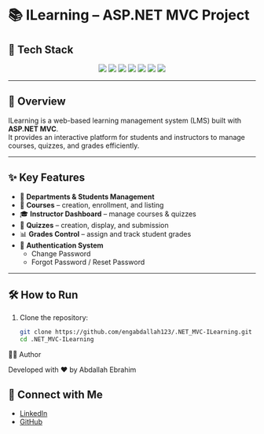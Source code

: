 # 📚 ILearning – ASP.NET MVC Project

## 🚀 Tech Stack
<p align="center">
  <img src="https://img.shields.io/badge/C%23-239120?logo=c-sharp&logoColor=white" />
  <img src="https://img.shields.io/badge/ASP.NET_MVC-5C2D91?logo=dotnet&logoColor=white" />
  <img src="https://img.shields.io/badge/Entity_Framework-512BD4?logo=dotnet&logoColor=white" />
  <img src="https://img.shields.io/badge/SQL_Server-CC2927?logo=microsoft-sql-server&logoColor=white" />
  <img src="https://img.shields.io/badge/Bootstrap-7952B3?logo=bootstrap&logoColor=white" />
  <img src="https://img.shields.io/badge/JavaScript-F7DF1E?logo=javascript&logoColor=black" />
  <img src="https://img.shields.io/badge/jQuery-0769AD?logo=jquery&logoColor=white" />
</p>

---

## 🔹 Overview
ILearning is a web-based learning management system (LMS) built with **ASP.NET MVC**.  
It provides an interactive platform for students and instructors to manage courses, quizzes, and grades efficiently.

---

## ✨ Key Features
- 🏫 **Departments & Students Management**  
- 📘 **Courses** – creation, enrollment, and listing  
- 🎓 **Instructor Dashboard** – manage courses & quizzes  
- 📝 **Quizzes** – creation, display, and submission  
- 📊 **Grades Control** – assign and track student grades  
- 🔐 **Authentication System**  
  - Change Password  
  - Forgot Password / Reset Password  

---

## 🛠️ How to Run
1. Clone the repository:
   ```bash
   git clone https://github.com/engabdallah123/.NET_MVC-ILearning.git
   cd .NET_MVC-ILearning
👨‍💻 Author

Developed with ❤️ by Abdallah Ebrahim
## 🔗 Connect with Me
- [LinkedIn](https://www.linkedin.com/in/abdallah-ebrahim-5038272b6)
- [GitHub](https://github.com/engabdallah123)
